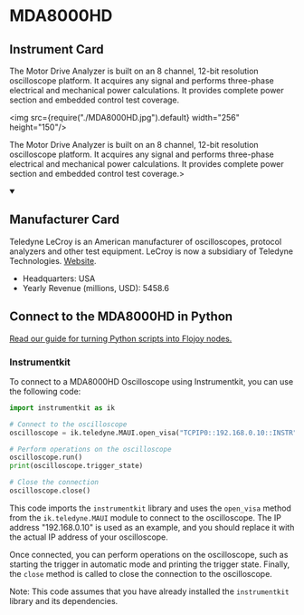 
# MDA8000HD

## Instrument Card

<div className="flex">

<div>

The Motor Drive Analyzer is built on an 8 channel, 12-bit resolution oscilloscope platform. It acquires any signal and performs three-phase electrical and mechanical power calculations. It provides complete power section and embedded control test coverage.

</div>

<img src={require("./MDA8000HD.jpg").default} width="256" height="150"/>

</div>

The Motor Drive Analyzer is built on an 8 channel, 12-bit resolution oscilloscope platform. It acquires any signal and performs three-phase electrical and mechanical power calculations. It provides complete power section and embedded control test coverage.>

<details open>
<summary><h2>Manufacturer Card</h2></summary>

Teledyne LeCroy is an American manufacturer of oscilloscopes, protocol analyzers and other test equipment. LeCroy is now a subsidiary of Teledyne Technologies. <a href="https://www.teledynelecroy.com/">Website</a>.

<ul>
  <li>Headquarters: USA</li>
  <li>Yearly Revenue (millions, USD): 5458.6</li>
</ul>
</details>

## Connect to the MDA8000HD in Python

[Read our guide for turning Python scripts into Flojoy nodes.](https://docs.flojoy.ai/custom-nodes/creating-custom-node/)


### Instrumentkit

To connect to a MDA8000HD Oscilloscope using Instrumentkit, you can use the following code:

```python
import instrumentkit as ik

# Connect to the oscilloscope
oscilloscope = ik.teledyne.MAUI.open_visa("TCPIP0::192.168.0.10::INSTR")

# Perform operations on the oscilloscope
oscilloscope.run()
print(oscilloscope.trigger_state)

# Close the connection
oscilloscope.close()
```

This code imports the `instrumentkit` library and uses the `open_visa` method from the `ik.teledyne.MAUI` module to connect to the oscilloscope. The IP address "192.168.0.10" is used as an example, and you should replace it with the actual IP address of your oscilloscope.

Once connected, you can perform operations on the oscilloscope, such as starting the trigger in automatic mode and printing the trigger state. Finally, the `close` method is called to close the connection to the oscilloscope.

Note: This code assumes that you have already installed the `instrumentkit` library and its dependencies.

